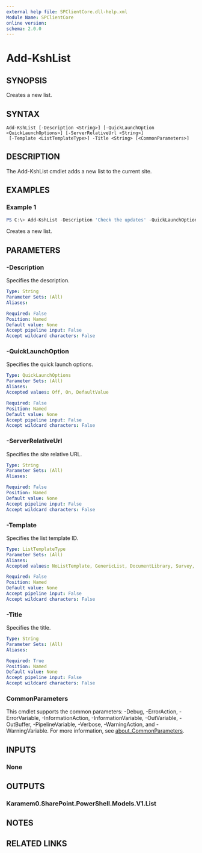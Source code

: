 ```yaml
---
external help file: SPClientCore.dll-help.xml
Module Name: SPClientCore
online version:
schema: 2.0.0
---
```


# Add-KshList

## SYNOPSIS
Creates a new list.

## SYNTAX

```
Add-KshList [-Description <String>] [-QuickLaunchOption <QuickLaunchOptions>] [-ServerRelativeUrl <String>]
 [-Template <ListTemplateType>] -Title <String> [<CommonParameters>]
```

## DESCRIPTION
The Add-KshList cmdlet adds a new list to the current site.

## EXAMPLES

### Example 1
```powershell
PS C:\> Add-KshList -Description 'Check the updates' -QuickLaunchOption $true -ServerRelativeUrl 'Lists/Announcements' -TemplateType 'Announcements' -Title 'Announcements'
```

Creates a new list.

## PARAMETERS

### -Description
Specifies the description.

```yaml
Type: String
Parameter Sets: (All)
Aliases:

Required: False
Position: Named
Default value: None
Accept pipeline input: False
Accept wildcard characters: False
```

### -QuickLaunchOption
Specifies the quick launch options.

```yaml
Type: QuickLaunchOptions
Parameter Sets: (All)
Aliases:
Accepted values: Off, On, DefaultValue

Required: False
Position: Named
Default value: None
Accept pipeline input: False
Accept wildcard characters: False
```

### -ServerRelativeUrl
Specifies the site relative URL.

```yaml
Type: String
Parameter Sets: (All)
Aliases:

Required: False
Position: Named
Default value: None
Accept pipeline input: False
Accept wildcard characters: False
```

### -Template
Specifies the list template ID.

```yaml
Type: ListTemplateType
Parameter Sets: (All)
Aliases:
Accepted values: NoListTemplate, GenericList, DocumentLibrary, Survey, Links, Announcements, Contacts, Events, Tasks, DiscussionBoard, PictureLibrary, DataSources, XmlForm, NoCodeWorkflows, WorkflowProcess, WebPageLibrary, CustomGrid, WorkflowHistory, GanttTasks, IssuesTracking, InvalidType

Required: False
Position: Named
Default value: None
Accept pipeline input: False
Accept wildcard characters: False
```

### -Title
Specifies the title.

```yaml
Type: String
Parameter Sets: (All)
Aliases:

Required: True
Position: Named
Default value: None
Accept pipeline input: False
Accept wildcard characters: False
```

### CommonParameters
This cmdlet supports the common parameters: -Debug, -ErrorAction, -ErrorVariable, -InformationAction, -InformationVariable, -OutVariable, -OutBuffer, -PipelineVariable, -Verbose, -WarningAction, and -WarningVariable. For more information, see [about_CommonParameters](http://go.microsoft.com/fwlink/?LinkID=113216).

## INPUTS

### None

## OUTPUTS

### Karamem0.SharePoint.PowerShell.Models.V1.List

## NOTES

## RELATED LINKS
